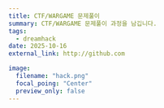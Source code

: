 ```yaml
---
title: CTF/WARGAME 문제풀이
summary: CTF/WARGAME 문제풀이 과정을 남깁니다.
tags:
  - dreamhack
date: 2025-10-16
external_link: http://github.com

image:
  filename: "hack.png"
  focal_poing: "Center"
  preview_only: false
---
```

